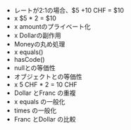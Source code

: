 * レートが2:1の場合、$5 +10 CHF = $10
* x $5 * 2 = $10
* x amountのプライベート化
* x Dollarの副作用
* Moneyの丸め処理
* x equals()
* hasCode()
* nullとの等価性
* オブジェクトとの等価性
* x 5 CHF * 2 = 10 CHF
* Dollar とFranc の重複
* x equals の一般化
* times の一般化
* Franc とDollar の比較

